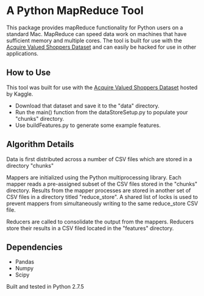 
A Python MapReduce Tool
=======================

This package provides mapReduce functionality for Python users on a standard Mac.
MapReduce can speed data work on machines that have sufficient memory and multiple cores.
The tool is built for use with the [Acquire Valued Shoppers Dataset](https://www.kaggle.com/c/acquire-valued-shoppers-challenge)
and can easily be hacked for use in other applications.

How to Use
----------

This tool was built for use with the
[Acquire Valued Shoppers Dataset](https://www.kaggle.com/c/acquire-valued-shoppers-challenge)
hosted by Kaggle.

* Download that dataset and save it to the "data" directory.
* Run the main() function from the dataStoreSetup.py to populate your "chunks" directory.
* Use buildFeatures.py to generate some example features.

Algorithm Details
-----------------

Data is first distributed across a number of CSV files which are stored in a
directory "chunks"

Mappers are initialized using the Python multiprocessing library.  Each mapper reads
a pre-assigned subset of the CSV files stored in the "chunks" directory.
Results from the mapper processes are stored in another set of CSV files in
a directory titled "reduce_store".  A shared list of locks is used to prevent
mappers from simultaneously writing to the same reduce_store CSV file.

Reducers are called to consolidate the output from the mappers.
Reducers store their results in a CSV filed located in the "features" directory.


Dependencies
------------
* Pandas
* Numpy
* Scipy


Built and tested in Python 2.7.5

